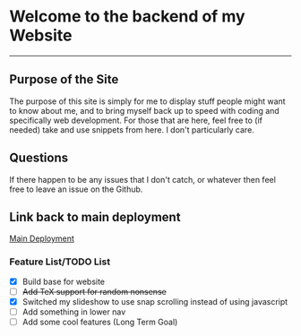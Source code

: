 # Welcome to the backend of my Website

---

## Purpose of the Site

The purpose of this site is simply for me to display stuff people might want to know about me, and to bring myself back up to speed with coding and specifically web development.
For those that are here, feel free to (if needed) take and use snippets from here. I don't particularly care.

## Questions

If there happen to be any issues that I don't catch, or whatever then feel free to leave an issue on the Github.

## Link back to main deployment

[Main Deployment](https://chiefjazzdiewltr.github.io)

### Feature List/TODO List

- [x] Build base for website
- [ ] ~~Add TeX support for random nonsense~~
- [x] Switched my slideshow to use snap scrolling instead of using javascript
- [ ] Add something in lower nav
- [ ] Add some cool features (Long Term Goal)
